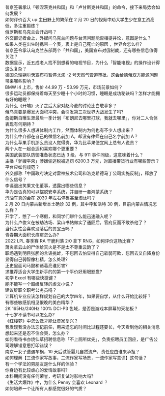 普京签署承认「顿涅茨克共和国」和「卢甘斯克共和国」的命令，接下来局势会如何发展？  
如何评价百大 up 主田野上的繁荣在 2 月 20 日的视频中劝大学生少在意工资高低，多注重锻炼？  
俄罗斯和乌克兰会开战吗？  
外交部记者会上，外媒问乌克兰问题与台湾问题能否相提并论，意图是什么？  
如果人类在出生时携带一个表，表上是自己死亡的原因 ，世界会怎么样?  
普京签令承认乌克兰东部两个「共和国」，美国宣布对俄制裁，还有哪些信息值得关注？  
数据显示，近五成老人找不到想看的电视节目，为什么「智能电视」的操作设计得这么复杂？  
德国总理朔尔茨宣布将暂停北溪 -2 号天然气管道审批，这会给德俄双方能源问题带来哪些影响？  
BMW i4 上市，售价 44.99 万 - 53.99 万元，市场前景如何？  
很多运动员都保持着每天至少睡十个小时的习惯，睡眠是成功秘诀吗？怎样才能拥有好的睡眠？  
为什么《开端》火了之后大家对赵今麦的讨论比白敬亭多？  
俄乌真要是爆发大面积冲突，会引发第三次世界大战发生了吗?  
詹姆斯自曝生涯最后一季计划「布朗尼去哪里打球，我就去哪里」，你对二人合体表现有何期待？  
为什么很多人想进体制内工作，然而体制内为何也有不少人想出来？  
为什么中介都在自己的微信名前加 A，却没有律师在自己名字前加 A？  
为什么苹果手机那么贵没人觉得贵，华为比苹果便宜网上总有人说贵？  
两个人在一起合适和喜欢哪个更重要？  
美国武装部队防御准备状态已达 3 级，与 911 事件同级，这意味着什么？  
主播「驴嫂平荣」涉嫌偷逃税被追罚 6200.3 万元，对直播带货行业有哪些警示？平台应如何规范？  
外交部称「中国政府决定对雷神技术公司和洛克希德马丁公司实施反制」，释放了什么信号？  
李诞退出笑果文化董事，透露出哪些信息？  
华为是否真的可以摆脱安卓系统，并自研一套鸿蒙系统？  
汽油车真的会在 2030 年左右停售甚至淘汰吗？  
2 月 20 日内蒙古新增本土确诊 32 例，其中呼和浩特 30 例，目前内蒙古情况怎么样？  
开学了，憋了一个寒假，和同学们聊什么能迅速融入呢？  
为什么卢俊义在被劫法场、梁山书帖做实了通匪后，官府反而不敢杀他了？  
当代女性会喜欢没落后的贾宝玉吗？  
青春期大面积长痘痘怎么办?  
2022 LPL 春季赛 RA 干脆利落 2:0 拿下 RNG，如何评价这场比赛？  
萧炎拿云山的尸体给天火是不是太不尊重云韵了？  
职场遇到明目张胆的言语挑衅，不怼回去怕显得自己软弱可欺，怼回去又自降身份显得自己弱智像杠精，怎么处理?  
正史里面司马懿和诸葛亮谁厉害?  
求推荐适合大学生新手的的第一个平价好用眼影盘?  
初学 Excel 有哪些快捷键？  
能不能写一个超级反转的虐文小说？  
建议辞职全职考公务员吗？  
计算机专业应该怎样规划自己的大学四年，如果要自学，从什么开始比较好？  
有哪些敏感肌相见恨晚的美白精华？  
2K 165Hz/240Hz 100% DCI-P3 色域，是否是游戏本屏幕的天花板？  
十七岁不读书可以怎么办?  
《红楼梦》中怎么做才能让贾家复兴？  
我发现我没办法忘记前任，用来遗忘的时间比过程还要长，今天看到他的相关消息想起来还是忍不住会哭，怎么办？  
如何看待书亦烧仙草招聘信息称「不上厕所优先」，负责招聘员工回应，是广告公司理解错意思打印错误？  
南京一女子遭遇车祸，10 天后试管婴儿自然流产，责任应由谁来承担？  
如何理解【三流作家写故事，二流作家写场景，一流作家写意识】这句话？  
有一个学法的男朋友是什么样的体验？  
你身边有比较虐心的爱情故事吗?  
本科期间没有任何荣誉，考研复试时影响大吗?  
《生活大爆炸》中，为什么 Penny 会喜欢 Leonard ？  
如何培养一个让所有人都感觉很好的气质？  
